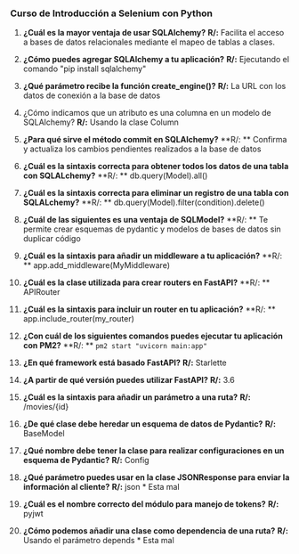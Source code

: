 ### Curso de Introducción a Selenium con Python

1. **¿Cuál es la mayor ventaja de usar SQLAlchemy?**
**R/:** Facilita el acceso a bases de datos relacionales mediante el mapeo de tablas a clases.

2. **¿Cómo puedes agregar SQLAlchemy a tu aplicación?**
**R/:** Ejecutando el comando "pip install sqlalchemy"

3. **¿Qué parámetro recibe la función create_engine()?**
**R/:** La URL con los datos de conexión a la base de datos

4. ¿Cómo indicamos que un atributo es una columna en un modelo de SQLAlchemy?
**R/:** Usando la clase Column

5. **¿Para qué sirve el método commit en SQLAlchemy?**
**R/: ** Confirma y actualiza los cambios pendientes realizados a la base de datos

6. **¿Cuál es la sintaxis correcta para obtener todos los datos de una tabla con SQLALchemy?**
**R/: ** db.query(Model).all()

7. **¿Cuál es la sintaxis correcta para eliminar un registro de una tabla con SQLALchemy?**
**R/: ** db.query(Model).filter(condition).delete()

8. **¿Cuál de las siguientes es una ventaja de SQLModel?**
**R/: ** Te permite crear esquemas de pydantic y modelos de bases de datos sin duplicar código

9. **¿Cuál es la sintaxis para añadir un middleware a tu aplicación?**
**R/: ** app.add_middleware(MyMiddleware)

10. **¿Cuál es la clase utilizada para crear routers en FastAPI?**
**R/: ** APIRouter

11. **¿Cuál es la sintaxis para incluir un router en tu aplicación?**
**R/: ** app.include_router(my_router)

12. **¿Con cuál de los siguientes comandos puedes ejecutar tu aplicación con PM2?**
**R/: ** `pm2 start "uvicorn main:app"`

13. **¿En qué framework está basado FastAPI?**
**R/:** Starlette

14. **¿A partir de qué versión puedes utilizar FastAPI?**
**R/:** 3.6

15. **¿Cuál es la sintaxis para añadir un parámetro a una ruta?**
**R/:** /movies/{id}

16. **¿De qué clase debe heredar un esquema de datos de Pydantic?**
**R/:** BaseModel

17. **¿Qué nombre debe tener la clase para realizar configuraciones en un esquema de Pydantic?**
**R/:** Config

18. **¿Qué parámetro puedes usar en la clase JSONResponse para enviar la información al cliente?**
**R/:**  json * Esta mal

19. **¿Cuál es el nombre correcto del módulo para manejo de tokens?**
**R/:**  pyjwt

20. **¿Cómo podemos añadir una clase como dependencia de una ruta?**
**R/:**  Usando el parámetro depends * Esta mal
